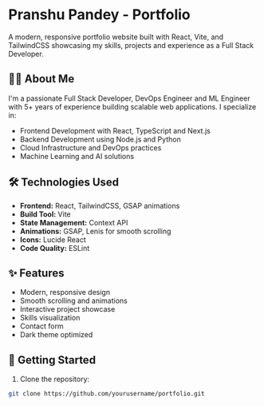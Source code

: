 # Pranshu Pandey - Portfolio

A modern, responsive portfolio website built with React, Vite, and TailwindCSS showcasing my skills, projects and experience as a Full Stack Developer.

## 🧑‍💻 About Me

I'm a passionate Full Stack Developer, DevOps Engineer and ML Engineer with 5+ years of experience building scalable web applications. I specialize in:

- Frontend Development with React, TypeScript and Next.js
- Backend Development using Node.js and Python
- Cloud Infrastructure and DevOps practices
- Machine Learning and AI solutions

## 🛠️ Technologies Used

- **Frontend:** React, TailwindCSS, GSAP animations
- **Build Tool:** Vite 
- **State Management:** Context API
- **Animations:** GSAP, Lenis for smooth scrolling
- **Icons:** Lucide React
- **Code Quality:** ESLint

## ✨ Features

- Modern, responsive design
- Smooth scrolling and animations
- Interactive project showcase
- Skills visualization
- Contact form
- Dark theme optimized

## 🚀 Getting Started

1. Clone the repository:
```bash
git clone https://github.com/yourusername/portfolio.git